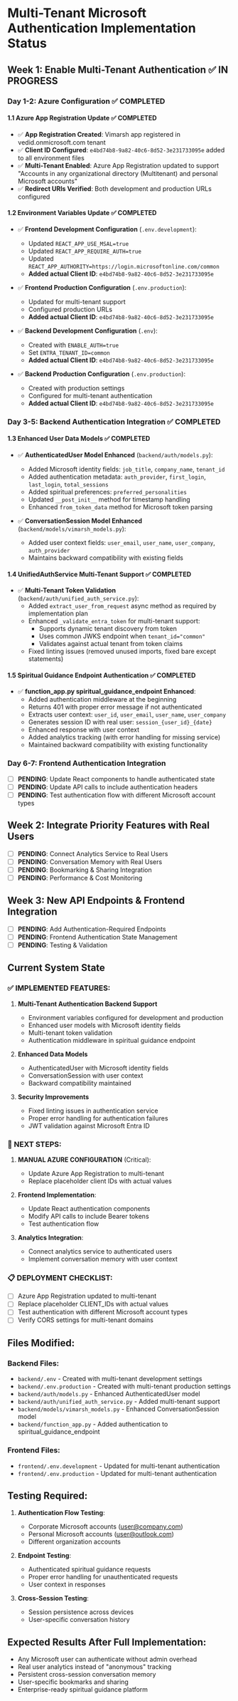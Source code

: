 # Multi-Tenant Microsoft Authentication Implementation Status

## Week 1: Enable Multi-Tenant Authentication ✅ IN PROGRESS

### Day 1-2: Azure Configuration ✅ COMPLETED

#### 1.1 Azure App Registration Update ✅ COMPLETED
- ✅ **App Registration Created**: Vimarsh app registered in vedid.onmicrosoft.com tenant
- ✅ **Client ID Configured**: `e4bd74b8-9a82-40c6-8d52-3e231733095e` added to all environment files
- ✅ **Multi-Tenant Enabled**: Azure App Registration updated to support "Accounts in any organizational directory (Multitenant) and personal Microsoft accounts"
- ✅ **Redirect URIs Verified**: Both development and production URLs configured

#### 1.2 Environment Variables Update ✅ COMPLETED
- ✅ **Frontend Development Configuration** (`.env.development`):
  - Updated `REACT_APP_USE_MSAL=true`
  - Updated `REACT_APP_REQUIRE_AUTH=true`
  - Updated `REACT_APP_AUTHORITY=https://login.microsoftonline.com/common`
  - **Added actual Client ID**: `e4bd74b8-9a82-40c6-8d52-3e231733095e`
  
- ✅ **Frontend Production Configuration** (`.env.production`):
  - Updated for multi-tenant support
  - Configured production URLs
  - **Added actual Client ID**: `e4bd74b8-9a82-40c6-8d52-3e231733095e`
  
- ✅ **Backend Development Configuration** (`.env`):
  - Created with `ENABLE_AUTH=true`
  - Set `ENTRA_TENANT_ID=common`
  - **Added actual Client ID**: `e4bd74b8-9a82-40c6-8d52-3e231733095e`
  
- ✅ **Backend Production Configuration** (`.env.production`):
  - Created with production settings
  - Configured for multi-tenant authentication
  - **Added actual Client ID**: `e4bd74b8-9a82-40c6-8d52-3e231733095e`

### Day 3-5: Backend Authentication Integration ✅ COMPLETED

#### 1.3 Enhanced User Data Models ✅ COMPLETED
- ✅ **AuthenticatedUser Model Enhanced** (`backend/auth/models.py`):
  - Added Microsoft identity fields: `job_title`, `company_name`, `tenant_id`
  - Added authentication metadata: `auth_provider`, `first_login`, `last_login`, `total_sessions`
  - Added spiritual preferences: `preferred_personalities`
  - Updated `__post_init__` method for timestamp handling
  - Enhanced `from_token_data` method for Microsoft token parsing

- ✅ **ConversationSession Model Enhanced** (`backend/models/vimarsh_models.py`):
  - Added user context fields: `user_email`, `user_name`, `user_company`, `auth_provider`
  - Maintains backward compatibility with existing fields

#### 1.4 UnifiedAuthService Multi-Tenant Support ✅ COMPLETED
- ✅ **Multi-Tenant Token Validation** (`backend/auth/unified_auth_service.py`):
  - Added `extract_user_from_request` async method as required by implementation plan
  - Enhanced `_validate_entra_token` for multi-tenant support:
    - Supports dynamic tenant discovery from token
    - Uses common JWKS endpoint when `tenant_id="common"`
    - Validates against actual tenant from token claims
  - Fixed linting issues (removed unused imports, fixed bare except statements)

#### 1.5 Spiritual Guidance Endpoint Authentication ✅ COMPLETED
- ✅ **function_app.py spiritual_guidance_endpoint Enhanced**:
  - Added authentication middleware at the beginning
  - Returns 401 with proper error message if not authenticated
  - Extracts user context: `user_id`, `user_email`, `user_name`, `user_company`
  - Generates session ID with real user: `session_{user_id}_{date}`
  - Enhanced response with user context
  - Added analytics tracking (with error handling for missing service)
  - Maintained backward compatibility with existing functionality

### Day 6-7: Frontend Authentication Integration
- [ ] **PENDING**: Update React components to handle authenticated state
- [ ] **PENDING**: Update API calls to include authentication headers
- [ ] **PENDING**: Test authentication flow with different Microsoft account types

## Week 2: Integrate Priority Features with Real Users
- [ ] **PENDING**: Connect Analytics Service to Real Users
- [ ] **PENDING**: Conversation Memory with Real Users
- [ ] **PENDING**: Bookmarking & Sharing Integration
- [ ] **PENDING**: Performance & Cost Monitoring

## Week 3: New API Endpoints & Frontend Integration
- [ ] **PENDING**: Add Authentication-Required Endpoints
- [ ] **PENDING**: Frontend Authentication State Management
- [ ] **PENDING**: Testing & Validation

## Current System State

### ✅ IMPLEMENTED FEATURES:
1. **Multi-Tenant Authentication Backend Support**
   - Environment variables configured for development and production
   - Enhanced user models with Microsoft identity fields
   - Multi-tenant token validation
   - Authentication middleware in spiritual guidance endpoint

2. **Enhanced Data Models**
   - AuthenticatedUser with Microsoft identity fields
   - ConversationSession with user context
   - Backward compatibility maintained

3. **Security Improvements**
   - Fixed linting issues in authentication service
   - Proper error handling for authentication failures
   - JWT validation against Microsoft Entra ID

### 🔄 NEXT STEPS:
1. **MANUAL AZURE CONFIGURATION** (Critical):
   - Update Azure App Registration to multi-tenant
   - Replace placeholder client IDs with actual values

2. **Frontend Implementation**:
   - Update React authentication components
   - Modify API calls to include Bearer tokens
   - Test authentication flow

3. **Analytics Integration**:
   - Connect analytics service to authenticated users
   - Implement conversation memory with user context

### 📋 DEPLOYMENT CHECKLIST:
- [ ] Azure App Registration updated to multi-tenant
- [ ] Replace placeholder CLIENT_IDs with actual values
- [ ] Test authentication with different Microsoft account types
- [ ] Verify CORS settings for multi-tenant domains

## Files Modified:

### Backend Files:
- `backend/.env` - Created with multi-tenant development settings
- `backend/.env.production` - Created with multi-tenant production settings
- `backend/auth/models.py` - Enhanced AuthenticatedUser model
- `backend/auth/unified_auth_service.py` - Added multi-tenant support
- `backend/models/vimarsh_models.py` - Enhanced ConversationSession model
- `backend/function_app.py` - Added authentication to spiritual_guidance_endpoint

### Frontend Files:
- `frontend/.env.development` - Updated for multi-tenant authentication
- `frontend/.env.production` - Updated for multi-tenant authentication

## Testing Required:
1. **Authentication Flow Testing**:
   - Corporate Microsoft accounts (user@company.com)
   - Personal Microsoft accounts (user@outlook.com)
   - Different organization accounts
   
2. **Endpoint Testing**:
   - Authenticated spiritual guidance requests
   - Proper error handling for unauthenticated requests
   - User context in responses

3. **Cross-Session Testing**:
   - Session persistence across devices
   - User-specific conversation history

## Expected Results After Full Implementation:
- Any Microsoft user can authenticate without admin overhead
- Real user analytics instead of "anonymous" tracking
- Persistent cross-session conversation memory
- User-specific bookmarks and sharing
- Enterprise-ready spiritual guidance platform
